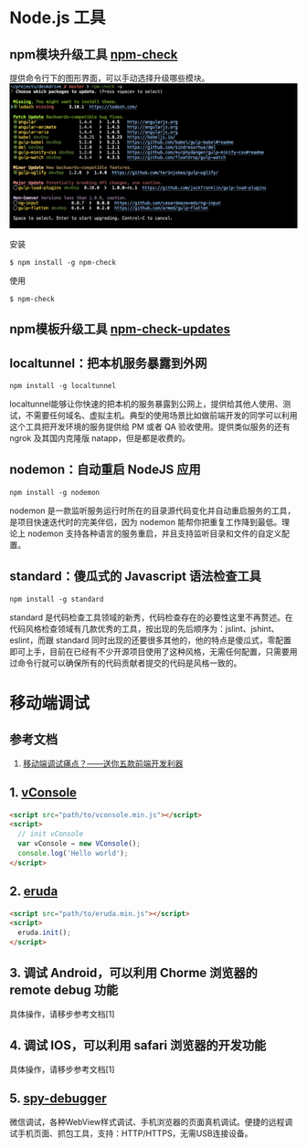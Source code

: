 # Node.js 工具

## npm模块升级工具 [npm-check](https://github.com/dylang/npm-check)
提供命令行下的图形界面，可以手动选择升级哪些模块。
![npm_check](../../images/npm_check.png)

安装
```
$ npm install -g npm-check
```
使用
```
$ npm-check
```

## npm模板升级工具 [npm-check-updates](https://github.com/tjunnone/npm-check-updates)


## localtunnel：把本机服务暴露到外网
```
npm install -g localtunnel
```
localtunnel能够让你快速的把本机的服务暴露到公网上，提供给其他人使用、测试，不需要任何域名、虚拟主机。典型的使用场景比如做前端开发的同学可以利用这个工具把开发环境的服务提供给 PM 或者 QA 验收使用。提供类似服务的还有 ngrok 及其国内克隆版 natapp，但是都是收费的。

## nodemon：自动重启 NodeJS 应用
```
npm install -g nodemon
```
nodemon 是一款监听服务运行时所在的目录源代码变化并自动重启服务的工具，是项目快速迭代时的完美伴侣，因为 nodemon 能帮你把重复工作降到最低。理论上 nodemon 支持各种语言的服务重启，并且支持监听目录和文件的自定义配置。

## standard：傻瓜式的 Javascript 语法检查工具
```
npm install -g standard
```
standard 是代码检查工具领域的新秀，代码检查存在的必要性这里不再赘述。在代码风格检查领域有几款优秀的工具，按出现的先后顺序为：jslint、jshint、eslint，而跟 standard 同时出现的还要很多其他的，他的特点是傻瓜式，零配置即可上手，目前在已经有不少开源项目使用了这种风格，无需任何配置，只需要用过命令行就可以确保所有的代码贡献者提交的代码是风格一致的。
	
	
# 移动端调试
## 参考文档
1. [移动端调试痛点？——送你五款前端开发利器](https://juejin.im/post/5b72e1f66fb9a009d018fb94)

## 1. [vConsole](https://github.com/Tencent/vConsole)
```html
<script src="path/to/vconsole.min.js"></script>
<script>
  // init vConsole
  var vConsole = new VConsole();
  console.log('Hello world');
</script>
```

## 2. [eruda](https://github.com/liriliri/eruda)
```html
<script src="path/to/eruda.min.js"></script>
<script>
  eruda.init();
</script>
```

## 3. 调试 Android，可以利用 Chorme 浏览器的 remote debug 功能
具体操作，请移步参考文档[1]

## 4. 调试 IOS，可以利用 safari 浏览器的开发功能
具体操作，请移步参考文档[1]

## 5. [spy-debugger](https://github.com/wuchangming/spy-debugger)
微信调试，各种WebView样式调试、手机浏览器的页面真机调试。便捷的远程调试手机页面、抓包工具，支持：HTTP/HTTPS，无需USB连接设备。
